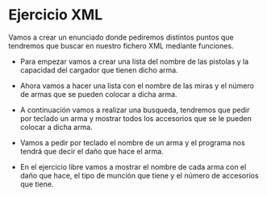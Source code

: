 # Ejercicio XML

Vamos a crear un enunciado donde pediremos distintos puntos que tendremos que buscar en nuestro fichero XML mediante funciones.

- Para empezar vamos a crear una lista del nombre de las pistolas y la capacidad del cargador que tienen dicho arma. 

- Ahora vamos a hacer una lista con el nombre de las miras y el número de armas que se pueden colocar a dicha arma.

- A continuación vamos a realizar una busqueda, tendremos que pedir por teclado un arma y mostrar todos los accesorios que se le pueden colocar a dicha arma.

- Vamos a pedir por teclado el nombre de un arma y el programa nos tendrá que decir el daño que hace el arma.

- En el ejercicio libre vamos a mostrar el nombre de cada arma con el daño que hace, el tipo de munción que tiene y el número de accesorios que tiene.
